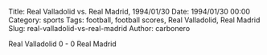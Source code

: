 Title: Real Valladolid vs. Real Madrid, 1994/01/30
Date: 1994/01/30 00:00
Category: sports
Tags: football, football scores, Real Valladolid, Real Madrid
Slug: real-valladolid-vs-real-madrid
Author: carbonero


Real Valladolid 0 - 0 Real Madrid
